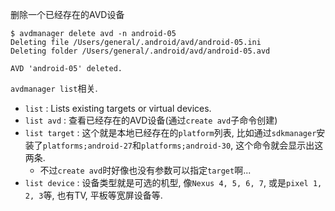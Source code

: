 删除一个已经存在的AVD设备

```console
$ avdmanager delete avd -n android-05
Deleting file /Users/general/.android/avd/android-05.ini
Deleting folder /Users/general/.android/avd/android-05.avd

AVD 'android-05' deleted.
```

`avdmanager list`相关.

- `list`              : Lists existing targets or virtual devices.
- `list avd`          : 查看已经存在的AVD设备(通过`create avd`子命令创建)
- `list target`       : 这个就是本地已经存在的`platform`列表, 比如通过`sdkmanager`安装了`platforms;android-27`和`platforms;android-30`, 这个命令就会显示出这两条.
    - 不过`create avd`时好像也没有参数可以指定`target`啊...
- `list device`       : 设备类型就是可选的机型, 像`Nexus 4, 5, 6, 7`, 或是`pixel 1, 2, 3`等, 也有TV, 平板等宽屏设备等.


